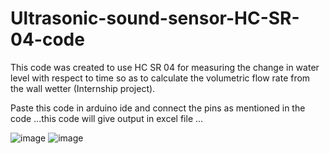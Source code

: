 # Ultrasonic-sound-sensor-HC-SR-04-code

This code was created to use HC SR 04 for measuring the change in water level with respect 
to time so as to calculate the volumetric flow rate from the wall wetter (Internship project).

Paste this code in arduino ide and connect the pins as mentioned in the code ...this code will give
output in excel file ...


![image](https://user-images.githubusercontent.com/76086728/105826818-2e12cc00-5fe7-11eb-9040-ecfb4c587b45.png)        ![image](https://user-images.githubusercontent.com/76086728/105826940-57335c80-5fe7-11eb-9786-a9ec0de6bd71.png)

